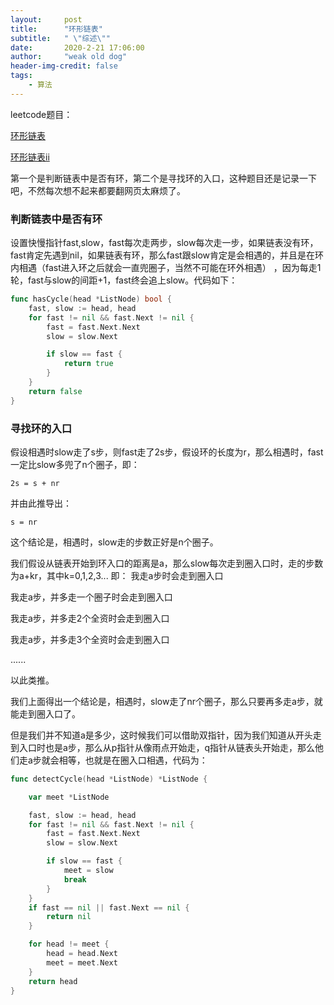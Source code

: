 ```yaml
---
layout:     post
title:      "环形链表"
subtitle:   " \"综述\""
date:       2020-2-21 17:06:00
author:     "weak old dog"
header-img-credit: false
tags:
    - 算法
---
```


leetcode题目：

[环形链表](https://leetcode-cn.com/problems/linked-list-cycle/)

[环形链表ii](https://leetcode.com/problems/linked-list-cycle-ii/)

第一个是判断链表中是否有环，第二个是寻找环的入口，这种题目还是记录一下吧，不然每次想不起来都要翻网页太麻烦了。

### 判断链表中是否有环
设置快慢指针fast,slow，fast每次走两步，slow每次走一步，如果链表没有环，fast肯定先遇到nil，如果链表有环，那么fast跟slow肯定是会相遇的，并且是在环内相遇（fast进入环之后就会一直兜圈子，当然不可能在环外相遇）
，因为每走1轮，fast与slow的间距+1，fast终会追上slow。代码如下：
```go
func hasCycle(head *ListNode) bool {
	fast, slow := head, head
	for fast != nil && fast.Next != nil {
		fast = fast.Next.Next
		slow = slow.Next

		if slow == fast {
			return true
		}
	}
	return false
}
```

### 寻找环的入口
假设相遇时slow走了s步，则fast走了2s步，假设环的长度为r，那么相遇时，fast一定比slow多兜了n个圈子，即：

`2s = s + nr`

并由此推导出：

`s = nr`

这个结论是，相遇时，slow走的步数正好是n个圈子。

我们假设从链表开始到环入口的距离是a，那么slow每次走到圈入口时，走的步数为a+kr，其中k=0,1,2,3...
即：
我走a步时会走到圈入口

我走a步，并多走一个圈子时会走到圈入口

我走a步，并多走2个全资时会走到圈入口

我走a步，并多走3个全资时会走到圈入口

......

以此类推。

我们上面得出一个结论是，相遇时，slow走了nr个圈子，那么只要再多走a步，就能走到圈入口了。

但是我们并不知道a是多少，这时候我们可以借助双指针，因为我们知道从开头走到入口时也是a步，那么从p指针从像雨点开始走，q指针从链表头开始走，那么他们走a步就会相等，也就是在圈入口相遇，代码为：
```go
func detectCycle(head *ListNode) *ListNode {

	var meet *ListNode

	fast, slow := head, head
	for fast != nil && fast.Next != nil {
		fast = fast.Next.Next
		slow = slow.Next

		if slow == fast {
			meet = slow
			break
		}
	}
	if fast == nil || fast.Next == nil {
		return nil
	}

	for head != meet {
		head = head.Next
		meet = meet.Next
	}
	return head
}
```

